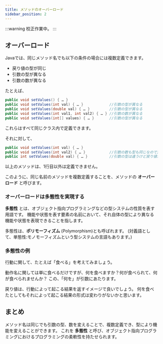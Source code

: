 ```yaml
---
title: メソッドのオーバーロード
sidebar_position: 2
---
```



:::warning
校正作業中。
:::

## オーバーロード

Javaでは、同じメソッド名でも以下の条件の場合には複数定義できます。

- 戻り値の型が同じ
- 引数の型が異なる
- 引数の数が異なる

たとえば、

```java
public void setValues() { … }
public void setValues(int val) { … }            //引数の型が異なる
public void setValues(double val) { … }         //引数の型が異なる
public void setValues(int val1, int val2) { … } //引数の数が異なる
public void setValues(int[] values) { … }       //引数の型が異なる
```

これらはすべて同じクラス内で定義できます。

それに対して、

```java
public void setValues(int val) { … }
public void setValues(int val2) { … }           //引数の数も型も同じなので定義不可
public int setValues(double val) { … }          //引数の型は違うけど戻り値が異なるため定義不可
```

以上のメソッドは、1行目以外は定義できません。

このように、同じ名前のメソッドを複数定義することを、メソッドの **オーバーロード** と呼びます。

### オーバーロードは多態性を実現する

**多態性** とは、オブジェクト指向プログラミングなどの型システムの性質を表す用語です。
機能や状態を表す要素の名前において、それ自体の型により異なる機能や状態を表現できることを指します。

多態性は、**ポリモーフィズム** (Polymorphism)とも呼ばれます。
(対義語として、単態性:モノモーフィズムという型システムの言語もあります。)

### 多態性の例
行動に関して、たとえば「食べる」を考えてみましょう。

動作名に関しては単に食べるだけですが、何を食べますか？何が食べられて、何が食べられませんか？
この、「何を」が引数にあたります。

戻り値は、行動によって起こる結果を返すイメージで良いでしょう。
何を食べたとしてもそれによって起こる結果の形式は変わりがないかと思います。

## まとめ
メソッド名は同じでも引数の型、数を変えることで、複数定義でき、型により機能を変えることができます。
これを **多態性** と呼び、オブジェクト指向プログラミングにおけるプログラミングの柔軟性を持たせられます。
